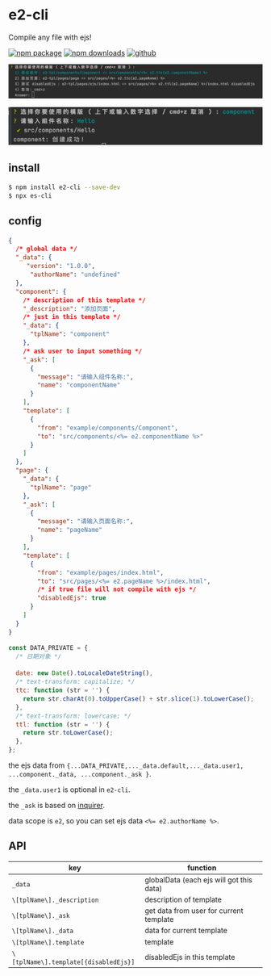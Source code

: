 # e2-cli

Compile any file with ejs!

[![npm package][npm-badge]][npm-url]
[![npm downloads][npm-downloads]][npm-url]
[![github][git-badge]][git-url]

[npm-badge]: https://img.shields.io/npm/v/e2-cli.svg
[npm-url]: https://www.npmjs.org/package/e2-cli
[npm-downloads]: https://img.shields.io/npm/dw/e2-cli
[git-url]: https://github.com/ziven27/e2-cli
[git-badge]: https://img.shields.io/github/stars/ziven27/e2-cli.svg?style=social

![img](./src/1.png)

![img](./src/2.png)

## install

```bash
$ npm install e2-cli --save-dev
$ npx es-cli
```

## config

```JSON
{
  /* global data */
  "_data": {
     "version": "1.0.0",
      "authorName": "undefined"
  },
  "component": {
    /* description of this template */
    "_description": "添加页面",
    /* just in this template */
    "_data": {
      "tplName": "component"
    },
    /* ask user to input something */
    "_ask": [
      {
        "message": "请输入组件名称:",
        "name": "componentName"
      }
    ],
    "template": [
      {
        "from": "example/components/Component",
        "to": "src/components/<%= e2.componentName %>"
      }
    ]
  },
  "page": {
    "_data": {
      "tplName": "page"
    },
    "_ask": [
      {
        "message": "请输入页面名称:",
        "name": "pageName"
      }
    ],
    "template": [
      {
        "from": "example/pages/index.html",
        "to": "src/pages/<%= e2.pageName %>/index.html",
        /* if true file will not compile with ejs */
        "disabledEjs": true
      }
    ]
  }
}
```

```js
const DATA_PRIVATE = {
  /* 日期对象 */

  date: new Date().toLocaleDateString(),
  /* text-transform: capitalize; */
  ttc: function (str = '') {
    return str.charAt(0).toUpperCase() + str.slice(1).toLowerCase();
  },
  /* text-transform: lowercase; */
  ttl: function (str = '') {
    return str.toLowerCase();
  },
};
```

the ejs data from `{...DATA_PRIVATE,..._data.default,..._data.user1, ...component._data, ...component._ask }`.

the `_data.user1` is optional in `e2-cli`.

the `_ask` is based on [inquirer](https://www.npmjs.com/package/inquirer).

data scope is `e2`, so you can set ejs data `<%= e2.authorName %>`.

## API

| key                                   | function                                 |
| ------------------------------------- | ---------------------------------------- |
| `_data`                               | globalData (each ejs will got this data) |
| `\[tplName\]._description`            | description of template                  |
| `\[tplName\]._ask`                    | get data from user for current template  |
| `\[tplName\]._data`                   | data for current template                |
| `\[tplName\].template`                | template                                 |
| `\[tplName\].template[{disabledEjs}]` | disabledEjs in this template             |

